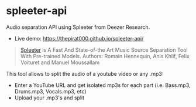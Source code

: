 # spleeter-api

Audio separation API using Spleeter from Deezer Research.

- Live demo: https://thepirat000.github.io/spleeter-api/

> [Spleeter](https://github.com/deezer/spleeter) is A Fast And State-of-the Art Music Source Separation Tool With Pre-trained Models.
> Authors: Romain Hennequin, Anis Khlif, Felix Voituret and Manuel Moussallam

This tool allows to split the audio of a youtube video or any .mp3:

- Enter a YouTube URL and get isolated mp3s for each part (i.e. Bass.mp3, Drums.mp3, Vocals.mp3, etc)
- Upload your .mp3's and split



